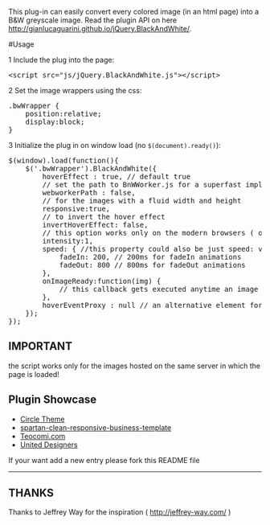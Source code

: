 This plug-in can easily convert every colored image (in an html page) into a B&W greyscale image.
Read the plugin API on here http://gianlucaguarini.github.io/jQuery.BlackAndWhite/.

#Usage

1 Include the plug into the page:


<pre lang="html">
&lt;script src="js/jQuery.BlackAndWhite.js"&gt;&lt;/script&gt;
</pre>

2 Set the image wrappers using the css:

<pre lang="css">
.bwWrapper {
    position:relative;
    display:block;
}
</pre>

3 Initialize the plug in on window load (no <code>$(document).ready()</code>):



<pre lang="javascript">
$(window).load(function(){
    $('.bwWrapper').BlackAndWhite({
        hoverEffect : true, // default true
        // set the path to BnWWorker.js for a superfast implementation
        webworkerPath : false,
        // for the images with a fluid width and height 
        responsive:true,
        // to invert the hover effect
        invertHoverEffect: false,
        // this option works only on the modern browsers ( on IE lower than 9 it remains always 1)
        intensity:1,
        speed: { //this property could also be just speed: value for both fadeIn and fadeOut
            fadeIn: 200, // 200ms for fadeIn animations
            fadeOut: 800 // 800ms for fadeOut animations
        },
        onImageReady:function(img) {
        	// this callback gets executed anytime an image is converted
        },
        hoverEventProxy : null // an alternative element for the hover events to be assigned to
    });
});
</pre>



## IMPORTANT

the script works only for the images hosted on the same server in which the page is loaded!


## Plugin Showcase

*   [Circle Theme](http://kopatheme.com/demo/circle/html/portfolio-1col.html)
*   [spartan-clean-responsive-business-template](http://themeforest.net/item/spartan-clean-responsive-business-template/full_screen_preview/3019206)
*   [Teocomi.com](http://teocomi.com/photos/)
*   [United Designers](http://www.unitedesigners.it/#!/124-tailored-branding)

If your want add a new entry please fork this README file

---------



## THANKS

Thanks to Jeffrey Way for the inspiration ( http://jeffrey-way.com/ )
